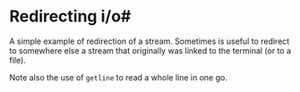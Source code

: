 # Redirecting i/o#

A simple example of redirection of a stream. Sometimes is useful to
redirect to somewhere else a stream that originally was linked to the
terminal (or to a file).

Note also the use of `getline` to read a whole line in one go.
